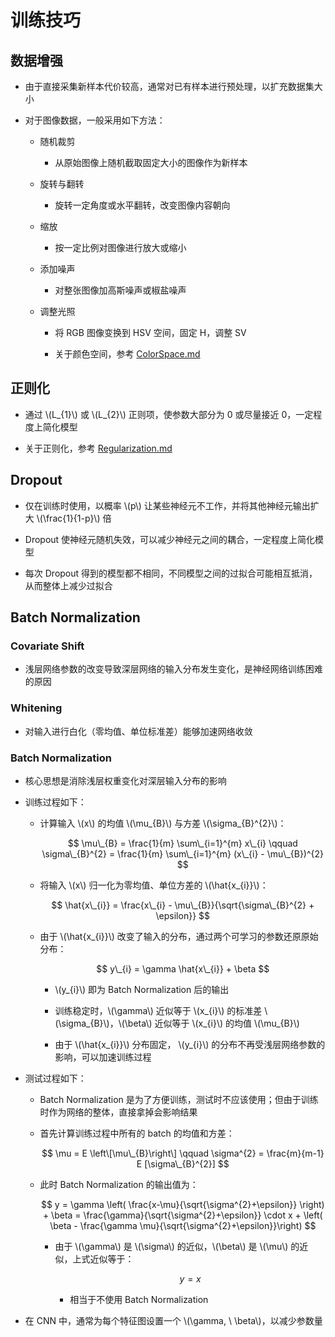 <script type="text/javascript" src="http://cdn.mathjax.org/mathjax/latest/MathJax.js?config=default"></script>

# 训练技巧

## 数据增强

- 由于直接采集新样本代价较高，通常对已有样本进行预处理，以扩充数据集大小

- 对于图像数据，一般采用如下方法：

	- 随机裁剪

		- 从原始图像上随机截取固定大小的图像作为新样本

	- 旋转与翻转

		- 旋转一定角度或水平翻转，改变图像内容朝向

	- 缩放

		- 按一定比例对图像进行放大或缩小

	- 添加噪声

		- 对整张图像加高斯噪声或椒盐噪声

	- 调整光照

		- 将 RGB 图像变换到 HSV 空间，固定 H，调整 SV

		- 关于颜色空间，参考 [ColorSpace.md](../vision/ColorSpace.md)

## 正则化

- 通过 \\(L\_{1}\\) 或 \\(L\_{2}\\) 正则项，使参数大部分为 0 或尽量接近 0，一定程度上简化模型

- 关于正则化，参考 [Regularization.md](../basic/Regularization.md)

## Dropout

- 仅在训练时使用，以概率 \\(p\\) 让某些神经元不工作，并将其他神经元输出扩大 \\(\frac{1}{1-p}\\) 倍

- Dropout 使神经元随机失效，可以减少神经元之间的耦合，一定程度上简化模型

- 每次 Dropout 得到的模型都不相同，不同模型之间的过拟合可能相互抵消，从而整体上减少过拟合

## Batch Normalization

### Covariate Shift

- 浅层网络参数的改变导致深层网络的输入分布发生变化，是神经网络训练困难的原因

### Whitening

- 对输入进行白化（零均值、单位标准差）能够加速网络收敛

### Batch Normalization

- 核心思想是消除浅层权重变化对深层输入分布的影响

- 训练过程如下：

	- 计算输入 \\(x\\) 的均值 \\(\mu\_{B}\\) 与方差 \\(\sigma\_{B}^{2}\\)：

		$$ \mu\_{B} = \frac{1}{m} \sum\_{i=1}^{m} x\_{i} \qquad \sigma\_{B}^{2} = \frac{1}{m} \sum\_{i=1}^{m} (x\_{i} - \mu\_{B})^{2} $$

	- 将输入 \\(x\\) 归一化为零均值、单位方差的 \\(\hat{x\_{i}}\\)：

		$$ \hat{x\_{i}} = \frac{x\_{i} - \mu\_{B}}{\sqrt{\sigma\_{B}^{2} + \epsilon}} $$

	- 由于 \\(\hat{x\_{i}}\\) 改变了输入的分布，通过两个可学习的参数还原原始分布：

		$$ y\_{i} = \gamma \hat{x\_{i}} + \beta $$

		- \\(y\_{i}\\) 即为 Batch Normalization 后的输出

		- 训练稳定时，\\(\gamma\\) 近似等于 \\(x\_{i}\\) 的标准差 \\(\sigma\_{B}\\)，\\(\beta\\) 近似等于 \\(x\_{i}\\) 的均值 \\(\mu\_{B}\\)

		- 由于 \\(\hat{x\_{i}}\\) 分布固定， \\(y\_{i}\\) 的分布不再受浅层网络参数的影响，可以加速训练过程

- 测试过程如下：

	- Batch Normalization 是为了方便训练，测试时不应该使用；但由于训练时作为网络的整体，直接拿掉会影响结果

	- 首先计算训练过程中所有的 batch 的均值和方差：

		$$ \mu = E \left\[\mu\_{B}\right\] \qquad \sigma^{2} = \frac{m}{m-1} E [\sigma\_{B}^{2}] $$

	- 此时 Batch Normalization 的输出值为：

		$$ y = \gamma \left( \frac{x-\mu}{\sqrt{\sigma^{2}+\epsilon}} \right) + \beta = \frac{\gamma}{\sqrt{\sigma^{2}+\epsilon}} \cdot x + \left( \beta - \frac{\gamma \mu}{\sqrt{\sigma^{2}+\epsilon}}\right) $$

		- 由于 \\(\gamma\\) 是 \\(\sigma\\) 的近似，\\(\beta\\) 是 \\(\mu\\) 的近似，上式近似等于：

			$$ y = x $$
			
			- 相当于不使用 Batch Normalization

- 在 CNN 中，通常为每个特征图设置一个 \\(\gamma, \ \beta\\)，以减少参数量